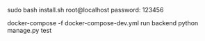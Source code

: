 sudo bash install.sh
root@localhost
password: 123456

docker-compose -f docker-compose-dev.yml run backend python manage.py test